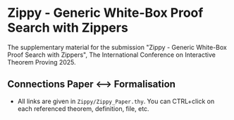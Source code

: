 # Zippy - Generic White-Box Proof Search with Zippers

The supplementary material for the submission
"Zippy - Generic White-Box Proof Search with Zippers",
The International Conference on Interactive Theorem Proving 2025.

## Connections Paper <--> Formalisation

- All links are given in `Zippy/Zippy_Paper.thy`.
  You can CTRL+click on each referenced theorem, definition, file, etc.
